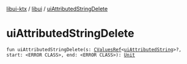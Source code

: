 [libui-ktx](../index.md) / [libui](index.md) / [uiAttributedStringDelete](./ui-attributed-string-delete.md)

# uiAttributedStringDelete

`fun uiAttributedStringDelete(s: `[`CValuesRef`](../kotlinx.cinterop/-c-values-ref/index.md)`<`[`uiAttributedString`](ui-attributed-string.md)`>?, start: <ERROR CLASS>, end: <ERROR CLASS>): `[`Unit`](https://kotlinlang.org/api/latest/jvm/stdlib/kotlin/-unit/index.html)